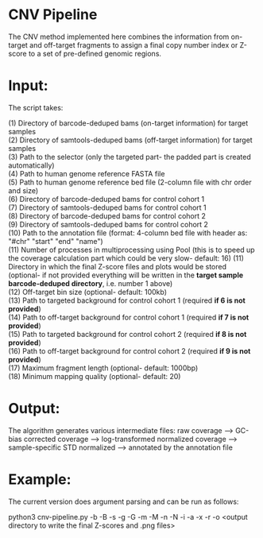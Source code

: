 # CNV Pipeline

The CNV method implemented here combines the information from on-target and off-target fragments to assign a final copy number index or Z-score to a set of pre-defined genomic regions.


# Input: 

The script takes:

(1) Directory of barcode-deduped bams (on-target information) for target samples<br /> 
(2) Directory of samtools-deduped bams (off-target information) for target samples <br /> 
(3) Path to the selector (only the targeted part- the padded part is created automatically)<br /> 
(4) Path to human genome reference FASTA file <br /> 
(5) Path to human genome reference bed file (2-column file with chr order and size)<br /> 
(6) Directory of barcode-deduped bams for control cohort 1<br /> 
(7) Directory of samtools-deduped bams for control cohort 1<br /> 
(8) Directory of barcode-deduped bams for control cohort 2<br /> 
(9) Directory of samtools-deduped bams for control cohort 2<br />
(10) Path to the annotation file (format: 4-column bed file with header as: "#chr"    "start"   "end"     "name")<br />
(11) Number of processes in multiprocessing using Pool (this is to speed up the coverage calculation part which could be very slow- default: 16)
(11) Directory in which the final Z-score files and plots would be stored (optional- if not provided everything will be written in the **target sample barcode-deduped directory**, i.e. number 1 above)<br />
(12) Off-target bin size (optional- default: 100kb)<br /> 
(13) Path to targeted background for control cohort 1 (required **if 6 is not provided**)<br /> 
(14) Path to off-target background for control cohort 1 (required **if 7 is not provided**)<br /> 
(15) Path to targeted background for control cohort 2 (required **if 8 is not provided**)<br /> 
(16) Path to off-target background for control cohort 2 (required **if 9 is not provided**)<br /> 
(17) Maximum fragment length (optional- default: 1000bp)<br /> 
(18) Minimum mapping quality (optional- default: 20)<br /> 

# Output:

The algorithm generates various intermediate files: raw coverage --> GC-bias corrected coverage --> log-transformed normalized coverage --> sample-specific STD normalized --> annotated by the annotation file  

# Example:

The current version does argument parsing and can be run as follows:

python3 cnv-pipeline.py -b <path to barcode-dedupe bams> -B <path to samtools deduped bams> -s <path to selector file> -g <human genome reference FASTA> -G <human genome reference bed> -m <path to barcode deduped bams for control cohort I> -M <path to samtools deduped bams for control cohort I> -n <path to barcode deduped bams for control cohort II> -N <path to samtools deduped bams for control cohort II> -i <sample information file to match barcode and samtools deduped files> -a <path to annotation file> -x <path to the reference centromeres to filter> -r <number of processes to multiprocess the coverage calculations> -o <output directory to write the final Z-scores and .png files> 
